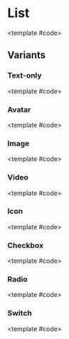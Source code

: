 <script setup>
	import Example from "../../.vitepress/theme/app/components/Example.vue"
	import Baseline from "../../.vitepress/theme/app/components/Baseline.vue"
</script>

# List

<Example>
<template #example>

<ul class="list">
	<li>
<hgroup>
	<h3>Headline</h3>
</hgroup>

</li>
	<li>
<hgroup>
	<h3>Headline</h3>
	<p>Supporting text</p>
</hgroup>

<div class="trailing">
	100+
</div>
</li>

<li>
	<div class="leading">
		<svg xmlns="http://www.w3.org/2000/svg" width="32" height="32" viewBox="0 0 32 32"><path fill="currentColor" d="M16 16a7 7 0 1 0 0-14a7 7 0 0 0 0 14m-8.5 2A3.5 3.5 0 0 0 4 21.5v.5c0 2.393 1.523 4.417 3.685 5.793C9.859 29.177 12.802 30 16 30s6.14-.823 8.315-2.207C26.477 26.417 28 24.393 28 22v-.5a3.5 3.5 0 0 0-3.5-3.5z"/></svg>
	</div>

<hgroup>
	<h3>Headline</h3>
	<p>Supporting text</p>
</hgroup>

<div class="trailing">
	100+
</div>
</li>

<li>
	<div class="leading">
		<img src="https://images.unsplash.com/photo-1504579264001-833438f93df2?q=80&w=1738&auto=format&fit=crop&ixlib=rb-4.0.3&ixid=M3wxMjA3fDB8MHxwaG90by1wYWdlfHx8fGVufDB8fHx8fA%3D%3D" />
	</div>

<hgroup>
	<h3>Headline</h3>
	<p>Supporting text</p>
</hgroup>

<div class="trailing">
	100+
</div>
</li>

<li>
	<div class="leading">
		<video controls muted>
			<source src="https://videos.pexels.com/video-files/29210993/12610809_1920_1080_24fps.mp4" />
			Your browser does not support the video tag.
		</video>
	</div>

<hgroup>
	<h3>Headline</h3>
	<p>Supporting text</p>
</hgroup>

<div class="trailing">
	100+
</div>
</li>

</ul>

</template>

<template #code>

</template>
</Example>

## Variants

### Text-only

<Example>
<template #example>

</template>

<template #code>

</template>
</Example>

### Avatar

<Example>
<template #example>

</template>

<template #code>

</template>
</Example>

### Image

<Example>
<template #example>

</template>

<template #code>

</template>
</Example>

### Video

<Example>
<template #example>

</template>

<template #code>

</template>
</Example>

### Icon

<Example>
<template #example>

</template>

<template #code>

</template>
</Example>

### Checkbox

<Example>
<template #example>

</template>

<template #code>

</template>
</Example>

### Radio

<Example>
<template #example>

</template>

<template #code>

</template>
</Example>

### Switch

<Example>
<template #example>

</template>

<template #code>

</template>
</Example>
